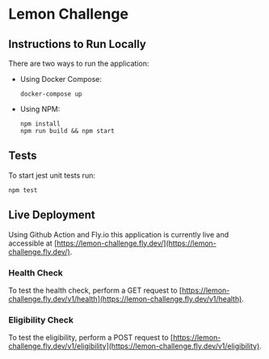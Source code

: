 # Lemon Challenge

## Instructions to Run Locally
There are two ways to run the application:
* Using Docker Compose:
  ```
  docker-compose up
  ``` 
* Using NPM:
  ```
  npm install
  npm run build && npm start
  ``` 

## Tests
To start jest unit tests run:
```
npm test
```

## Live Deployment
Using Github Action and Fly.io this application is currently live and accessible at [https://lemon-challenge.fly.dev/](https://lemon-challenge.fly.dev/).

### Health Check
To test the health check, perform a GET request to [https://lemon-challenge.fly.dev/v1/health](https://lemon-challenge.fly.dev/v1/health).

### Eligibility Check
To test the eligibility, perform a POST request to [https://lemon-challenge.fly.dev/v1/eligibility](https://lemon-challenge.fly.dev/v1/eligibility).
